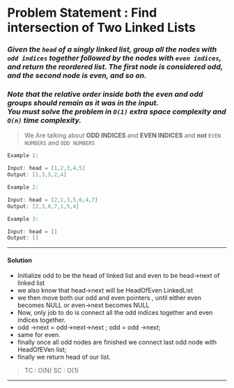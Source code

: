 # Problem Statement : Find intersection of Two Linked Lists

### _Given the `head` of a singly linked list, group all the nodes with `odd indices` together followed by the nodes with `even indices`, and return the reordered list. The **first node** is considered **odd**, and the **second** node is **even**, and so on._

### _Note that the relative order inside both the even and odd groups should remain as it was in the input. <br /> You must solve the problem in `O(1)` extra space complexity and `O(n)` time complexity._

> We Are talking about **ODD INDICES** and **EVEN INDICES** and **not** `EVEN NUMBERS` and `ODD NUMBERS`

```cpp
Example 1:

Input: head = [1,2,3,4,5]
Output: [1,3,5,2,4]
```

```cpp
Example 2:

Input: head = [2,1,3,5,6,4,7]
Output: [2,3,6,7,1,5,4]
```

```cpp
Example 3:

Input: head = []
Output: []
```

---

#### Solution

- Initialize odd to be the head of linked list and even to be head->next of linked list
- we also know that head->next will be HeadOfEven LinkedList
- we then move both our odd and even pointers , until either even becomes NULL or even->next becomes NULL
- Now, only job to do is connect all the odd indices together and even indices together.
- odd ->next = odd->next->next ; odd = odd ->next;
- same for even.
- finally once all odd nodes are finished we connect last odd node with HeadOfEVen list;
- finally we return head of our list.

> TC : O(N)
> SC : O(1)

---
